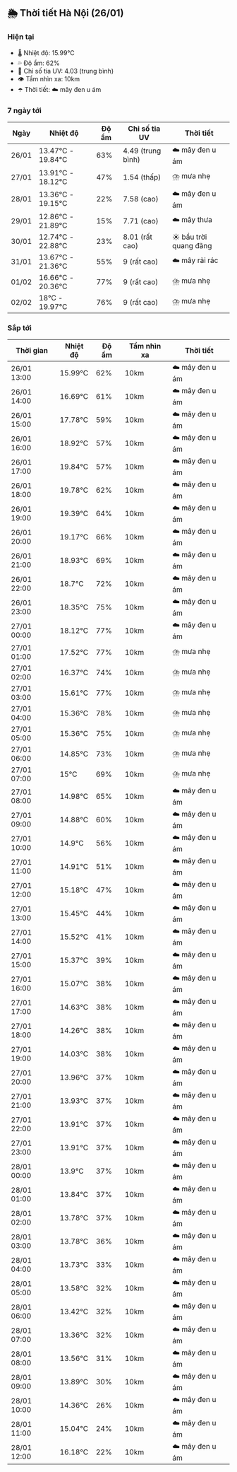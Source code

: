 ## 🌦️ Thời tiết Hà Nội (26/01)

### Hiện tại

- 🌡️ Nhiệt độ: 15.99℃
- 💦 Độ ẩm: 62%
- 🌟 Chỉ số tia UV: 4.03 (trung bình)
- 👁️ Tầm nhìn xa: 10km
- ☂️ Thời tiết: ☁️ mây đen u ám

### 7 ngày tới

| Ngày | Nhiệt độ | Độ ẩm | Chỉ số tia UV | Thời tiết |
| --- | --- | --- | --- | --- |
| 26/01 | 13.47℃ - 19.84℃ | 63% | 4.49 (trung bình) | ☁️ mây đen u ám |
| 27/01 | 13.91℃ - 18.12℃ | 47% | 1.54 (thấp) | ⛈️ mưa nhẹ |
| 28/01 | 13.36℃ - 19.15℃ | 22% | 7.58 (cao) | ☁️ mây đen u ám |
| 29/01 | 12.86℃ - 21.89℃ | 15% | 7.71 (cao) | ☁️ mây thưa |
| 30/01 | 12.74℃ - 22.88℃ | 23% | 8.01 (rất cao) | ☀️ bầu trời quang đãng |
| 31/01 | 13.67℃ - 21.36℃ | 55% | 9 (rất cao) | ☁️ mây rải rác |
| 01/02 | 16.66℃ - 20.36℃ | 77% | 9 (rất cao) | ⛈️ mưa nhẹ |
| 02/02 | 18℃ - 19.97℃ | 76% | 9 (rất cao) | ⛈️ mưa nhẹ |

### Sắp tới

| Thời gian | Nhiệt độ | Độ ẩm | Tầm nhìn xa | Thời tiết |
| --- | --- | --- | --- | --- |
| 26/01 13:00 | 15.99℃ | 62% | 10km | ☁️ mây đen u ám |
| 26/01 14:00 | 16.69℃ | 61% | 10km | ☁️ mây đen u ám |
| 26/01 15:00 | 17.78℃ | 59% | 10km | ☁️ mây đen u ám |
| 26/01 16:00 | 18.92℃ | 57% | 10km | ☁️ mây đen u ám |
| 26/01 17:00 | 19.84℃ | 57% | 10km | ☁️ mây đen u ám |
| 26/01 18:00 | 19.78℃ | 62% | 10km | ☁️ mây đen u ám |
| 26/01 19:00 | 19.39℃ | 64% | 10km | ☁️ mây đen u ám |
| 26/01 20:00 | 19.17℃ | 66% | 10km | ☁️ mây đen u ám |
| 26/01 21:00 | 18.93℃ | 69% | 10km | ☁️ mây đen u ám |
| 26/01 22:00 | 18.7℃ | 72% | 10km | ☁️ mây đen u ám |
| 26/01 23:00 | 18.35℃ | 75% | 10km | ☁️ mây đen u ám |
| 27/01 00:00 | 18.12℃ | 77% | 10km | ☁️ mây đen u ám |
| 27/01 01:00 | 17.52℃ | 77% | 10km | ⛈️ mưa nhẹ |
| 27/01 02:00 | 16.37℃ | 74% | 10km | ⛈️ mưa nhẹ |
| 27/01 03:00 | 15.61℃ | 77% | 10km | ⛈️ mưa nhẹ |
| 27/01 04:00 | 15.36℃ | 78% | 10km | ⛈️ mưa nhẹ |
| 27/01 05:00 | 15.36℃ | 75% | 10km | ⛈️ mưa nhẹ |
| 27/01 06:00 | 14.85℃ | 73% | 10km | ⛈️ mưa nhẹ |
| 27/01 07:00 | 15℃ | 69% | 10km | ⛈️ mưa nhẹ |
| 27/01 08:00 | 14.98℃ | 65% | 10km | ☁️ mây đen u ám |
| 27/01 09:00 | 14.88℃ | 60% | 10km | ☁️ mây đen u ám |
| 27/01 10:00 | 14.9℃ | 56% | 10km | ☁️ mây đen u ám |
| 27/01 11:00 | 14.91℃ | 51% | 10km | ☁️ mây đen u ám |
| 27/01 12:00 | 15.18℃ | 47% | 10km | ☁️ mây đen u ám |
| 27/01 13:00 | 15.45℃ | 44% | 10km | ☁️ mây đen u ám |
| 27/01 14:00 | 15.52℃ | 41% | 10km | ☁️ mây đen u ám |
| 27/01 15:00 | 15.37℃ | 39% | 10km | ☁️ mây đen u ám |
| 27/01 16:00 | 15.07℃ | 38% | 10km | ☁️ mây đen u ám |
| 27/01 17:00 | 14.63℃ | 38% | 10km | ☁️ mây đen u ám |
| 27/01 18:00 | 14.26℃ | 38% | 10km | ☁️ mây đen u ám |
| 27/01 19:00 | 14.03℃ | 38% | 10km | ☁️ mây đen u ám |
| 27/01 20:00 | 13.96℃ | 37% | 10km | ☁️ mây đen u ám |
| 27/01 21:00 | 13.93℃ | 37% | 10km | ☁️ mây đen u ám |
| 27/01 22:00 | 13.91℃ | 37% | 10km | ☁️ mây đen u ám |
| 27/01 23:00 | 13.91℃ | 37% | 10km | ☁️ mây đen u ám |
| 28/01 00:00 | 13.9℃ | 37% | 10km | ☁️ mây đen u ám |
| 28/01 01:00 | 13.84℃ | 37% | 10km | ☁️ mây đen u ám |
| 28/01 02:00 | 13.78℃ | 37% | 10km | ☁️ mây đen u ám |
| 28/01 03:00 | 13.78℃ | 36% | 10km | ☁️ mây đen u ám |
| 28/01 04:00 | 13.73℃ | 33% | 10km | ☁️ mây đen u ám |
| 28/01 05:00 | 13.58℃ | 32% | 10km | ☁️ mây đen u ám |
| 28/01 06:00 | 13.42℃ | 32% | 10km | ☁️ mây đen u ám |
| 28/01 07:00 | 13.36℃ | 32% | 10km | ☁️ mây đen u ám |
| 28/01 08:00 | 13.56℃ | 31% | 10km | ☁️ mây đen u ám |
| 28/01 09:00 | 13.89℃ | 30% | 10km | ☁️ mây đen u ám |
| 28/01 10:00 | 14.36℃ | 26% | 10km | ☁️ mây đen u ám |
| 28/01 11:00 | 15.04℃ | 24% | 10km | ☁️ mây đen u ám |
| 28/01 12:00 | 16.18℃ | 22% | 10km | ☁️ mây đen u ám |
